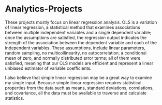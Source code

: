 # Analytics-Projects

These projects mostly focus on linear regression analysis. OLS is a variation of linear regression, a statistical method that examines associations between multiple independent variables and a single dependent variable; once the assumptions are satisfied, the regression output indicates the strength of the association between the dependent variable and each of the independent variables. These assumptions, include linear parameters, random sampling, no multicollinearity, no autocorrelation, a conditional mean of zero, and normally distributed error terms; all of them were satisfied, meaning that our OLS models are efficient and represent a linear unbiased estimator of variable coefficients. 

I also believe that simple linear regression may be a great way to examine my single input. Because simple linear regression requires statistical properties from the data such as means, standard deviations, correlations, and covariance, all the data must be available to traverse and calculate statistics.
